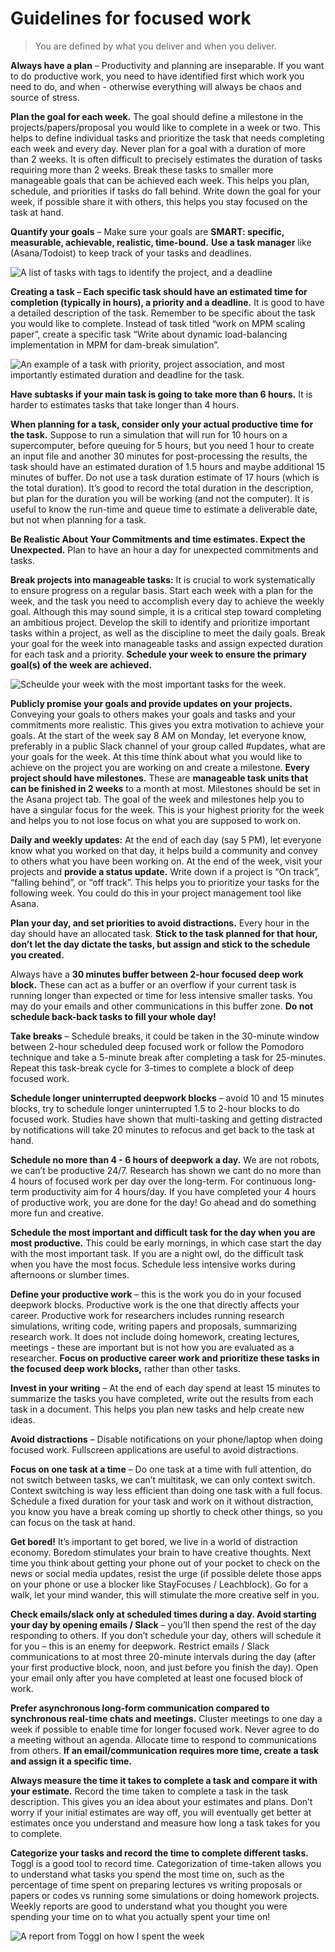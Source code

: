 # Guidelines for focused work

> You are defined by what you deliver and when you deliver.

**Always have a plan** – Productivity and planning are inseparable. If you want to do productive work, you need to have identified first which work you need to do, and when - otherwise everything will always be chaos and source of stress.

**Plan the goal for each week.** The goal should define a milestone in the projects/papers/proposal you would like to complete in a week or two. This helps to define individual tasks and prioritize the task that needs completing each week and every day. Never plan for a goal with a duration of more than 2 weeks. It is often difficult to precisely estimates the duration of tasks requiring more than 2 weeks. Break these tasks to smaller more manageable goals that can be achieved each week. This helps you plan, schedule, and priorities if tasks do fall behind. Write down the goal for your week, if possible share it with others, this helps you stay focused on the task at hand.


**Quantify your goals** – Make sure your goals are **SMART: specific, measurable, achievable, realistic, time-bound.**
**Use a task manager** like (Asana/Todoist) to keep track of your tasks and deadlines.  

![A list of tasks with tags to identify the project, and a deadline](img/tasks.png ':size=500')

**Creating a task – Each specific task should have an estimated time for completion (typically in hours), a priority and a deadline.** It is good to have a detailed description of the task. Remember to be specific about the task you would like to complete. Instead of task titled “work on MPM scaling paper”, create a specific task “Write about dynamic load-balancing implementation in MPM for dam-break simulation”. 

![An example of a task with priority, project association, and most importantly estimated duration and deadline for the task.](img/task-details.png ':size=500')

**Have subtasks if your main task is going to take more than 6 hours.** It is harder to estimates tasks that take longer than 4 hours. 

**When planning for a task, consider only your actual productive time for the task.** Suppose to run a simulation that will run for 10 hours on a supercomputer, before queuing for 5 hours, but you need 1 hour to create an input file and another 30 minutes for post-processing the results, the task should have an estimated duration of 1.5 hours and maybe additional 15 minutes of buffer. Do not use a task duration estimate of 17 hours (which is the total duration). It’s good to record the total duration in the description, but plan for the duration you will be working (and not the computer). It is useful to know the run-time and queue time to estimate a deliverable date, but not when planning for a task.

**Be Realistic About Your Commitments and time estimates. Expect the Unexpected.** Plan to have an hour a day for unexpected commitments and tasks.

**Break projects into manageable tasks:** It is crucial to work systematically to ensure progress on a regular basis. Start each week with a plan for the week, and the task you need to accomplish every day to achieve the weekly goal. Although this may sound simple, it is a critical step toward completing an ambitious project. Develop the skill to identify and prioritize important tasks within a project, as well as the discipline to meet the daily goals. Break your goal for the week into manageable tasks and assign expected duration for each task and a priority. **Schedule your week to ensure the primary goal(s) of the week are achieved.** 

![Scheulde your week with the most important tasks for the week.](/img/schedule.png ':size=500')

**Publicly promise your goals and provide updates on your projects.** Conveying your goals to others makes your goals and tasks and your commitments more realistic. This gives you extra motivation to achieve your goals. At the start of the week say 8 AM on Monday, let everyone know, preferably in a public Slack channel of your group called #updates, what are your goals for the week. At this time think about what you would like to achieve on the project you are working on and create a milestone. **Every project should have milestones.** These are **manageable task units that can be finished in 2 weeks** to a month at most. Milestones should be set in the Asana project tab. The goal of the week and milestones help you to have a singular focus for the week. This is your highest priority for the week and helps you to not lose focus on what you are supposed to work on.

**Daily and weekly updates:** At the end of each day (say 5 PM), let everyone know what you worked on that day, it helps build a community and convey to others what you have been working on. At the end of the week, visit your projects and **provide a status update.** Write down if a project is “On track”, “falling behind”, or “off track”. This helps you to prioritize your tasks for the following week. You could do this in your project management tool like Asana.

**Plan your day, and set priorities to avoid distractions.** Every hour in the day should have an allocated task. **Stick to the task planned for that hour, don’t let the day dictate the tasks, but assign and stick to the schedule you created.**

Always have a **30 minutes buffer between 2-hour focused deep work block.** These can act as a buffer or an overflow if your current task is running longer than expected or time for less intensive smaller tasks. You may do your emails and other communications in this buffer zone. **Do not schedule back-back tasks to fill your whole day!** 

**Take breaks** – Schedule breaks, it could be taken in the 30-minute window between 2-hour scheduled deep focused work or follow the Pomodoro technique and take a 5-minute break after completing a task for 25-minutes. Repeat this task-break cycle for 3-times to complete a block of deep focused work.

**Schedule longer uninterrupted deepwork blocks** – avoid 10 and 15 minutes blocks, try to schedule longer uninterrupted 1.5 to 2-hour blocks to do focused work. Studies have shown that multi-tasking and getting distracted by notifications will take 20 minutes to refocus and get back to the task at hand.

**Schedule no more than 4 - 6 hours of deepwork a day.** We are not robots, we can’t be productive 24/7. Research has shown we cant do no more than 4 hours of focused work per day over the long-term. For continuous long-term productivity aim for 4 hours/day. If you have completed your 4 hours of productive work, you are done for the day! Go ahead and do something more fun and creative. 

**Schedule the most important and difficult task for the day when you are most productive.** This could be early mornings, in which case start the day with the most important task. If you are a night owl, do the difficult task when you have the most focus. Schedule less intensive works during afternoons or slumber times.

**Define your productive work** – this is the work you do in your focused deepwork blocks. Productive work is the one that directly affects your career. Productive work for researchers includes running research simulations, writing code, writing papers and proposals, summarizing research work. It does not include doing homework, creating lectures, meetings - these are important but is not how you are evaluated as a researcher. **Focus on productive career work and prioritize these tasks in the focused deep work blocks,** rather than other tasks.

**Invest in your writing** – At the end of each day spend at least 15 minutes to summarize the tasks you have completed, write out the results from each task in a document. This helps you plan new tasks and help create new ideas.

**Avoid distractions** – Disable notifications on your phone/laptop when doing focused work. Fullscreen applications are useful to avoid distractions.

**Focus on one task at a time** – Do one task at a time with full attention, do not switch between tasks, we can’t multitask, we can only context switch. Context switching is way less efficient than doing one task with a full focus. Schedule a fixed duration for your task and work on it without distraction, you know you have a break coming up shortly to check other things, so you can focus on the task at hand. 

**Get bored!** It’s important to get bored, we live in a world of distraction economy. Boredom stimulates your brain to have creative thoughts. Next time you think about getting your phone out of your pocket to check on the news or social media updates, resist the urge (if possible delete those apps on your phone or use a blocker like StayFocuses / Leachblock). Go for a walk, let your mind wander, this will stimulate the more creative self in you. 

**Check emails/slack only at scheduled times during a day. Avoid starting your day by opening emails / Slack** – you’ll then spend the rest of the day responding to others. If you don’t schedule your day, others will schedule it for you – this is an enemy for deepwork. Restrict emails / Slack communications to at most three 20-minute intervals during the day (after your first productive block, noon, and just before you finish the day). Open your email only after you have completed at least one focused block of work.

**Prefer asynchronous long-form communication compared to synchronous real-time chats and meetings.** Cluster meetings to one day a week if possible to enable time for longer focused work. Never agree to do a meeting without an agenda. Allocate time to respond to communications from others. **If an email/communication requires more time, create a task and assign it a specific time.**

**Always measure the time it takes to complete a task and compare it with your estimate.** Record the time taken to complete a task in the task description. This gives you an idea about your estimates and plans. Don’t worry if your initial estimates are way off, you will eventually get better at estimates once you understand and measure how long a task takes for you to complete.

**Categorize your tasks and record the time to complete different tasks.** Toggl is a good tool to record time. Categorization of time-taken allows you to understand what tasks you spend the most time on, such as the percentage of time spent on preparing lectures vs writing proposals or papers or codes vs running some simulations or doing homework projects. Weekly reports are good to understand what you thought you were spending your time on to what you actually spent your time on!

![A report from Toggl on how I spent the week](/img/week.png ':size=500')